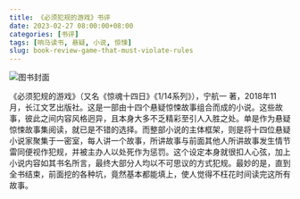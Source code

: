 ```yaml
---
title: 《必须犯规的游戏》书评
date: 2023-02-27 08:00:00+08:00
categories: [书评]
tags: [响马读书, 悬疑, 小说, 惊悚]
slug: book-review-game-that-must-violate-rules
---
```


<div class="p-3 text-center">
  <img class="img-fluid" src="/images/2023/0227/book-cover.png" alt="图书封面" style="max-width:400px; max-height:400px;">
</div>

《必须犯规的游戏》（又名《惊魂十四日》《1/14系列》），宁航一 著，2018年11月，长江文艺出版社。这是一部由十四个悬疑惊悚故事组合而成的小说。这些故事，彼此之间内容风格迥异，且本身大多不乏精彩至引人入胜之处。单是作为悬疑惊悚故事集阅读，就已是不错的选择。而整部小说的主体框架，则是将十四位悬疑小说家聚集于一密室，每人讲一个故事，所讲故事与前面其他人所讲故事发生情节雷同便视作犯规，并被主办人以处死作为惩罚。这个设定本身就很扣人心弦，加上小说内容如其书名所言，最终大部分人均以不可思议的方式犯规。最妙的是，直到全书结束，前面挖的各种坑，竟然基本都能填上，使人觉得不枉花时间读完这所有故事。
